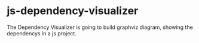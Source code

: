 # js-dependency-visualizer
The Dependency Visualizer is going to build graphviz diagram, showing the dependencys in a js project.
